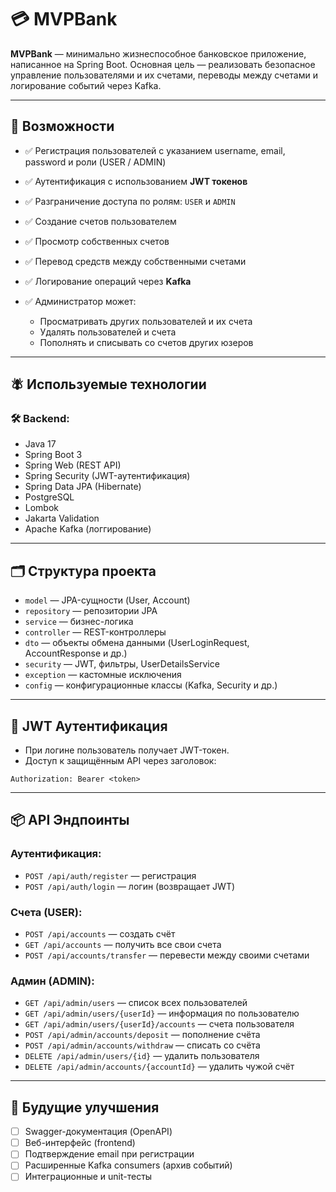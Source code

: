 # 💳 MVPBank

**MVPBank** — минимально жизнеспособное банковское приложение, написанное на Spring Boot. Основная цель — реализовать безопасное управление пользователями и их счетами, переводы между счетами и логирование событий через Kafka.

---

## 📌 Возможности

* ✅ Регистрация пользователей с указанием username, email, password и роли (USER / ADMIN)
* ✅ Аутентификация с использованием **JWT токенов**
* ✅ Разграничение доступа по ролям: `USER` и `ADMIN`
* ✅ Создание счетов пользователем
* ✅ Просмотр собственных счетов
* ✅ Перевод средств между собственными счетами
* ✅ Логирование операций через **Kafka**
* ✅ Администратор может:

  * Просматривать других пользователей и их счета
  * Удалять пользователей и счета
  * Пополнять и списывать со счетов других юзеров

---

## 🪰 Используемые технологии

### 🛠 Backend:

* Java 17
* Spring Boot 3
* Spring Web (REST API)
* Spring Security (JWT-аутентификация)
* Spring Data JPA (Hibernate)
* PostgreSQL
* Lombok
* Jakarta Validation
* Apache Kafka (логгирование)

---

## 🗂 Структура проекта

* `model` — JPA-сущности (User, Account)
* `repository` — репозитории JPA
* `service` — бизнес-логика
* `controller` — REST-контроллеры
* `dto` — объекты обмена данными (UserLoginRequest, AccountResponse и др.)
* `security` — JWT, фильтры, UserDetailsService
* `exception` — кастомные исключения
* `config` — конфигурационные классы (Kafka, Security и др.)

---

## 🔐 JWT Аутентификация

* При логине пользователь получает JWT-токен.
* Доступ к защищённым API через заголовок:

```http
Authorization: Bearer <token>
```

---

## 📦 API Эндпоинты

### Аутентификация:

* `POST /api/auth/register` — регистрация
* `POST /api/auth/login` — логин (возвращает JWT)

### Счета (USER):

* `POST /api/accounts` — создать счёт
* `GET /api/accounts` — получить все свои счета
* `POST /api/accounts/transfer` — перевести между своими счетами

### Админ (ADMIN):

* `GET /api/admin/users` — список всех пользователей
* `GET /api/admin/users/{userId}` — информация по пользователю
* `GET /api/admin/users/{userId}/accounts` — счета пользователя
* `POST /api/admin/accounts/deposit` — пополнение счёта
* `POST /api/admin/accounts/withdraw` — списать со счёта
* `DELETE /api/admin/users/{id}` — удалить пользователя
* `DELETE /api/admin/accounts/{accountId}` — удалить чужой счёт

---

## 📌 Будущие улучшения

* [ ] Swagger-документация (OpenAPI)
* [ ] Веб-интерфейс (frontend)
* [ ] Подтверждение email при регистрации
* [ ] Расширенные Kafka consumers (архив событий)
* [ ] Интеграционные и unit-тесты
